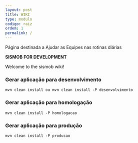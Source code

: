 ```yaml
---
layout: post
title: WIKI
type: modulo
codigo: raiz
ordem: 1
permalink: /
---
```


Página destinada a Ajudar as Equipes  nas rotinas diárias

**SISMOB FOR DEVELOPMENT**


Welcome to the sismob wiki!


### Gerar aplicação para desenvolvimento
`mvn clean install ou mvn clean install -P desenvolvimento`

### Gerar aplicação para homologação
`mvn clean install -P homologacao`

### Gerar aplicação para produção
`mvn clean install -P producao`
